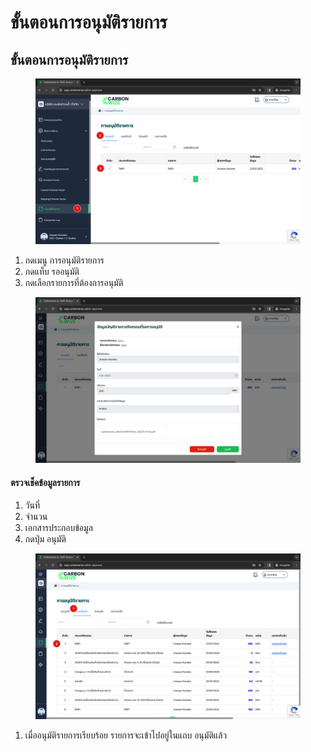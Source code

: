 # ขั้นตอนการอนุมัติรายการ

## **ขั้นตอนการอนุมัติรายการ**

<figure><img src="../../.gitbook/assets/image (25).png" alt=""><figcaption></figcaption></figure>

1. กดเมนู การอนุมัติรายการ
2. กดแท็บ รออนุมัติ
3. กดเลือกรายการที่ต้องการอนุมัติ



<figure><img src="../../.gitbook/assets/image (1) (1).png" alt=""><figcaption></figcaption></figure>

#### ตรวจเช็คข้อมูลรายการ

1. วันที่
2. จำนวน
3. เอกสารประกอบข้อมูล
4. กดปุ่ม อนุมัติ



<figure><img src="../../.gitbook/assets/image (2) (1).png" alt=""><figcaption></figcaption></figure>

1. เมื่ออนุมัติรายการเรียบร้อย รายการจะเข้าไปอยู่ในแถบ อนุมัติแล้ว
